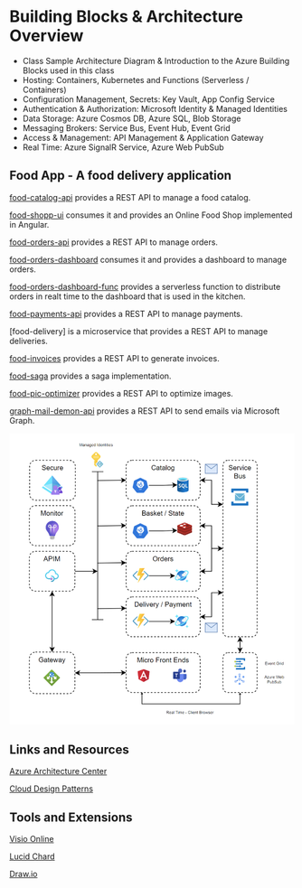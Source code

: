 # Building Blocks & Architecture Overview

- Class Sample Architecture Diagram & Introduction to the Azure Building Blocks used in this class
- Hosting: Containers, Kubernetes and Functions (Serverless / Containers)
- Configuration Management, Secrets: Key Vault, App Config Service
- Authentication & Authorization: Microsoft Identity & Managed Identities
- Data Storage: Azure Cosmos DB, Azure SQL, Blob Storage
- Messaging Brokers: Service Bus, Event Hub, Event Grid
- Access & Management: API Management & Application Gateway
- Real Time: Azure SignalR Service, Azure Web PubSub

## Food App - A food delivery application

[food-catalog-api](/app/food-catalog-api/) provides a REST API to manage a food catalog.

[food-shopp-ui](/app/food-shop-ui//) consumes it and provides an Online Food Shop implemented in Angular.

[food-orders-api](/app/food-orders-api/) provides a REST API to manage orders.

[food-orders-dashboard](/app/food-orders-dashboard/) consumes it and provides a dashboard to manage orders.

[food-orders-dashboard-func](/app/food-orders-dashboard-func/) provides a serverless function to distribute orders in realt time to the dashboard that is used in the kitchen.

[food-payments-api](/app/food-payments-api/) provides a REST API to manage payments.

[food-delivery] is a microservice that provides a REST API to manage deliveries.

[food-invoices](/app/food-invoices/) provides a REST API to generate invoices.

[food-saga](/app/food-saga/) provides a saga implementation.

[food-pic-optimizer](/app/food-pic-optimizer/) provides a REST API to optimize images.

[graph-mail-demon-api](/app/graph-mail-demon-api/) provides a REST API to send emails via Microsoft Graph.


![food-app](_images/app.png)

## Links and Resources

[Azure Architecture Center](https://docs.microsoft.com/en-us/azure/architecture/browse/)

[Cloud Design Patterns](https://docs.microsoft.com/en-us/azure/architecture/patterns/)

## Tools and Extensions

[Visio Online](https://www.microsoft.com/de-de/microsoft-365/visio/flowchart-software)

[Lucid Chard](https://www.lucidchart.com/)

[Draw.io](https://www.diagrams.net/)
